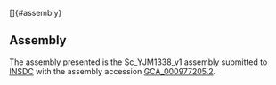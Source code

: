 []{#assembly}

Assembly
--------

The assembly presented is the Sc\_YJM1338\_v1 assembly submitted to
[INSDC](http://www.insdc.org) with the assembly accession
[GCA\_000977205.2](http://www.ebi.ac.uk/ena/data/view/GCA_000977205.2).
